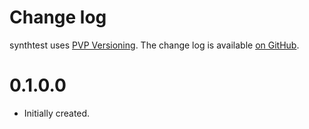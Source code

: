 Change log
==========

synthtest uses [PVP Versioning][1].
The change log is available [on GitHub][2].

[1]: https://pvp.haskell.org
[2]: https://github.com/o1lo01ol1o/synthtest/releases
# 0.1.0.0
* Initially created.
